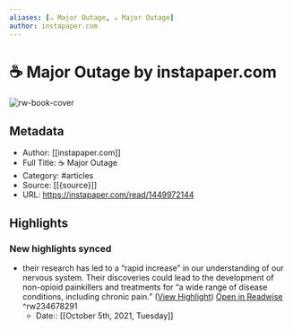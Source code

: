 ```yaml
---
aliases: [☕️ Major Outage, ☕️ Major Outage]
author: instapaper.com
---
```

# ☕️ Major Outage by instapaper.com

![rw-book-cover](https://readwise-assets.s3.amazonaws.com/static/images/article1.be68295a7e40.png)

## Metadata
- Author: [[instapaper.com]]
- Full Title: ☕️ Major Outage
- Category: #articles
- Source: [[{source}]]
- URL: https://instapaper.com/read/1449972144

## Highlights
### New highlights synced
- their research has led to a “rapid increase” in our understanding of our nervous system. Their discoveries could lead to the development of non-opioid painkillers and treatments for “a wide range of disease conditions, including chronic pain.” ([View Highlight](https://instapaper.com/read/1449972144/17640031)) [Open in Readwise](https://readwise.io/open/234678291) ^rw234678291
    - Date:: [[October 5th, 2021, Tuesday]]
